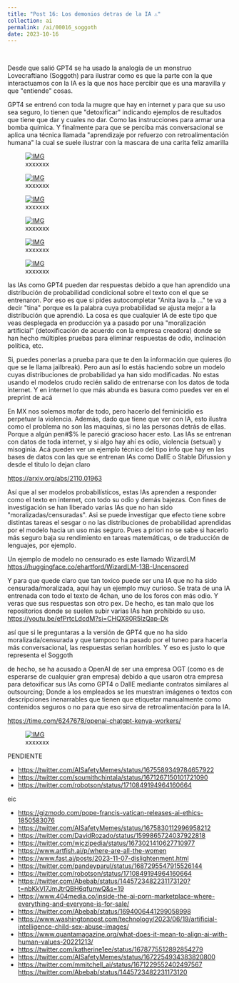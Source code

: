 ```yaml
---
title: "Post 16: Los demonios detras de la IA ⚠️"
collection: ai
permalink: /ai/00016_soggoth
date: 2023-10-16
---
```


&nbsp;


Desde que salió GPT4 se ha usado la analogía de un monstruo Lovecraftiano (Soggoth) para ilustrar como es que la parte con la que interactuamos con la IA es la que nos hace percibir que es una maravilla y que "entiende" cosas. 


GPT4 se entrenó con toda la mugre que hay en internet y para que su uso sea seguro, lo tienen que "detoxificar" indicando ejemplos de resultados que tiene que dar y cuales no dar. Como las instrucciones para armar una bomba química. Y finalmente para que se perciba más conversacional se aplica una técnica llamada "aprendizaje por refuerzo con retroalimentación humana" la cual se suele ilustrar con la mascara de una carita feliz amarilla

<figure>
  <a href="/images/ai/00016_sog.jpg">
  <img src="/images/ai/00016_sog.jpg" alt = "IMG" />
    </a>
  <figcaption>xxxxxxx</figcaption>
</figure>

<figure>
  <a href="/images/ai/00016_sog2.jpg">
  <img src="/images/ai/00016_sog2.jpg" alt = "IMG" />
    </a>
  <figcaption>xxxxxxx</figcaption>
</figure>

<figure>
  <a href="/images/ai/00016_sog3.jpg">
  <img src="/images/ai/00016_sog3.jpg" alt = "IMG" />
    </a>
  <figcaption>xxxxxxx</figcaption>
</figure>


<figure>
  <a href="/images/ai/00016_sog4.jpg">
  <img src="/images/ai/00016_sog4.jpg" alt = "IMG" />
    </a>
  <figcaption>xxxxxxx</figcaption>
</figure>

<figure>
  <a href="/images/ai/00016_sog5.jpg">
  <img src="/images/ai/00016_sog5.jpg" alt = "IMG" />
    </a>
  <figcaption>xxxxxxx</figcaption>
</figure>

<figure>
  <a href="/images/ai/00016_human.jpg">
  <img src="/images/ai/00016_human.jpg" alt = "IMG" />
    </a>
  <figcaption>xxxxxxx</figcaption>
</figure>

las IAs como GPT4 pueden dar respuestas debido a que han aprendido una distribución de probabilidad condicional sobre el texto con el que se entrenaron. Por eso es que si pides autocompletar "Anita lava la ..." te va a decir "tina" porque es la palabra cuya probabilidad se ajusta mejor a la distribución que aprendió. La cosa es que cualquier IA de este tipo que veas desplegada en producción ya a pasado por una "moralización artificial" (detoxificación de acuerdo con la empresa creadora) donde se han hecho múltiples pruebas para eliminar respuestas de odio, inclinación política, etc.

Si, puedes ponerlas a prueba para que te den la información que quieres (lo que se le llama jailbreak). Pero aun así lo estás haciendo sobre un modelo cuyas distribuciones de probabilidad ya han sido modificadas. No estas usando el modelos crudo recién salido de entrenarse con los datos de toda internet. Y en internet lo que más abunda es basura como puedes ver en el preprint de acá

En MX nos solemos mofar de todo, pero hacerlo del feminicidio es perpetuar la violencia. Además, dado que tiene que ver con IA, esto ilustra como el problema no son las maquinas, si no las personas detrás de ellas. Porque a algún pen#$% le pareció gracioso hacer esto. Las IAs se entrenan con datos de toda internet, y si algo hay ahí es odio, violencia (setsual) y misoginia. Acá pueden ver un ejemplo técnico del tipo info que hay en las bases de datos con las que se entrenan IAs como DallE o Stable Difussion y desde el titulo lo dejan claro 

https://arxiv.org/abs/2110.01963


Así que al ser modelos probabilísticos, estas IAs aprenden a responder como el texto en internet, con todo su odio y demás bajezas. Con fines de investigación se han liberado varias IAs que no han sido "moralizadas/censuradas". Asi se puede investigar que efecto tiene sobre distintas tareas el sesgar o no las distribuciones de probabilidad aprendidas por el modelo hacia un uso más seguro. Pues a priori no se sabe si hacerlo más seguro baja su rendimiento en tareas matemáticas, o de traducción de lenguajes, por ejemplo.

Un ejemplo de modelo no censurado es este llamado WizardLM
https://huggingface.co/ehartford/WizardLM-13B-Uncensored

Y para que quede claro que tan toxico puede ser una IA que no ha sido censurada/moralizada, aquí hay un ejemplo muy curioso. Se trata de una IA entrenada con todo el texto de 4chan, uno de los foros con más odio. Y veras que sus respuestas son otro pex. De hecho, es tan malo que los repositorios donde se suelen subir varias IAs han prohibido su uso.
https://youtu.be/efPrtcLdcdM?si=CHQX80R5lzQap-Dk

así que si le preguntaras a la versión de GPT4 que no ha sido moralizada/censurada y que tampoco ha pasado por el tuneo para hacerla más conversacional, las respuestas serian horribles. Y eso es justo lo que representa el Soggoth 

de hecho, se ha acusado a OpenAI de ser una empresa OGT (como es de esperarse de cualquier gran empresa) debido a que usaron otra empresa para detoxificar sus IAs como GPT4 o DallE mediante contratos similares al outsourcing; Donde a los empleados se les muestran imágenes o textos con descripciones inenarrables que tienen que etiquetar manualmente como contenidos seguros o no para que eso sirva de retroalimentación para la IA.

https://time.com/6247678/openai-chatgpt-kenya-workers/



<figure>
  <a href="/images/ai/00016_femin.jpg">
  <img src="/images/ai/00016_femin.jpg" alt = "IMG" />
    </a>
  <figcaption>xxxxxxx</figcaption>
</figure>

PENDIENTE
* https://twitter.com/AISafetyMemes/status/1675589349784657922
* https://twitter.com/soumithchintala/status/1671267150101721090
* https://twitter.com/robotson/status/1710849194964160664


eic
* https://gizmodo.com/pope-francis-vatican-releases-ai-ethics-1850583076
* https://twitter.com/AISafetyMemes/status/1675830112996958212
* https://twitter.com/DavidRozado/status/1599865724037922818
* https://twitter.com/wiczipedia/status/1673021410627710977
* https://www.artfish.ai/p/where-are-all-the-women
* https://www.fast.ai/posts/2023-11-07-dislightenment.html
* https://twitter.com/pandeyparul/status/1687295547915526144
* https://twitter.com/robotson/status/1710849194964160664
* https://twitter.com/Abebab/status/1445723482231173120?t=nbKkVI7JmJtrQBH6qfunwQ&s=19
* https://www.404media.co/inside-the-ai-porn-marketplace-where-everything-and-everyone-is-for-sale/
* https://twitter.com/Abebab/status/1694006441299058998
* https://www.washingtonpost.com/technology/2023/06/19/artificial-intelligence-child-sex-abuse-images/
* https://www.quantamagazine.org/what-does-it-mean-to-align-ai-with-human-values-20221213/
* https://twitter.com/katherine1ee/status/1678775512892854279
* https://twitter.com/AISafetyMemes/status/1672254934383820800
* https://twitter.com/mmitchell_ai/status/1671229552402497567
https://twitter.com/Abebab/status/1445723482231173120

